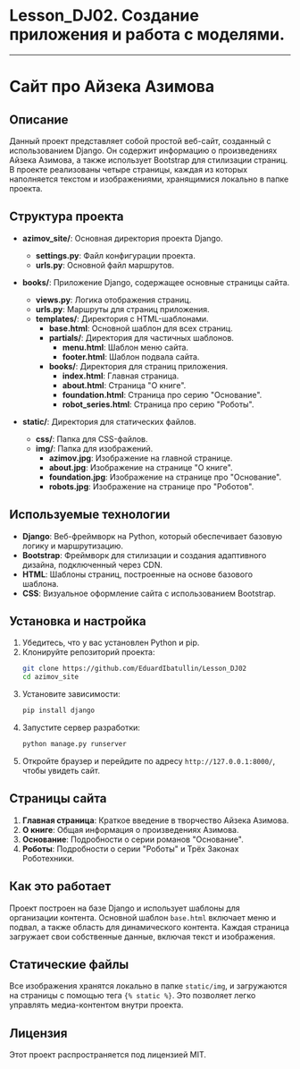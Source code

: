 # Lesson_DJ02. Создание приложения и работа с моделями.

---

# Сайт про Айзека Азимова

## Описание

Данный проект представляет собой простой веб-сайт, созданный с использованием Django. Он содержит информацию о произведениях Айзека Азимова, а также использует Bootstrap для стилизации страниц. В проекте реализованы четыре страницы, каждая из которых наполняется текстом и изображениями, хранящимися локально в папке проекта.

## Структура проекта

- **azimov_site/**: Основная директория проекта Django.
  - **settings.py**: Файл конфигурации проекта.
  - **urls.py**: Основной файл маршрутов.
  
- **books/**: Приложение Django, содержащее основные страницы сайта.
  - **views.py**: Логика отображения страниц.
  - **urls.py**: Маршруты для страниц приложения.
  - **templates/**: Директория с HTML-шаблонами.
    - **base.html**: Основной шаблон для всех страниц.
    - **partials/**: Директория для частичных шаблонов.
      - **menu.html**: Шаблон меню сайта.
      - **footer.html**: Шаблон подвала сайта.
    - **books/**: Директория для страниц приложения.
      - **index.html**: Главная страница.
      - **about.html**: Страница "О книге".
      - **foundation.html**: Страница про серию "Основание".
      - **robot_series.html**: Страница про серию "Роботы".
  
- **static/**: Директория для статических файлов.
  - **css/**: Папка для CSS-файлов.
  - **img/**: Папка для изображений.
    - **azimov.jpg**: Изображение на главной странице.
    - **about.jpg**: Изображение на странице "О книге".
    - **foundation.jpg**: Изображение на странице про "Основание".
    - **robots.jpg**: Изображение на странице про "Роботов".

## Используемые технологии

- **Django**: Веб-фреймворк на Python, который обеспечивает базовую логику и маршрутизацию.
- **Bootstrap**: Фреймворк для стилизации и создания адаптивного дизайна, подключенный через CDN.
- **HTML**: Шаблоны страниц, построенные на основе базового шаблона.
- **CSS**: Визуальное оформление сайта с использованием Bootstrap.

## Установка и настройка

1. Убедитесь, что у вас установлен Python и pip.
2. Клонируйте репозиторий проекта:
    ```bash
    git clone https://github.com/EduardIbatullin/Lesson_DJ02
    cd azimov_site
    ```
3. Установите зависимости:
    ```bash
    pip install django
    ```
4. Запустите сервер разработки:
    ```bash
    python manage.py runserver
    ```
5. Откройте браузер и перейдите по адресу `http://127.0.0.1:8000/`, чтобы увидеть сайт.

## Страницы сайта

1. **Главная страница**: Краткое введение в творчество Айзека Азимова.
2. **О книге**: Общая информация о произведениях Азимова.
3. **Основание**: Подробности о серии романов "Основание".
4. **Роботы**: Подробности о серии "Роботы" и Трёх Законах Роботехники.

## Как это работает

Проект построен на базе Django и использует шаблоны для организации контента. Основной шаблон `base.html` включает меню и подвал, а также область для динамического контента. Каждая страница загружает свои собственные данные, включая текст и изображения.

## Статические файлы

Все изображения хранятся локально в папке `static/img`, и загружаются на страницы с помощью тега `{% static %}`. Это позволяет легко управлять медиа-контентом внутри проекта.

## Лицензия

Этот проект распространяется под лицензией MIT.

 
